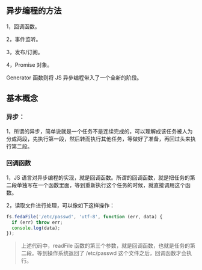 ## 异步编程的方法

1，回调函数。

2，事件监听。

3，发布/订阅。

4，Promise 对象。

Generator 函数则将 JS 异步编程带入了一个全新的阶段。

## 基本概念

### 异步：

1，所谓的异步，简单说就是一个任务不是连续完成的，可以理解成该任务被人为分成两段，先执行第一段，然后转而执行其他任务，等做好了准备，再回过头来执行第二段。

### 回调函数

1，JS 语言对异步编程的实现，就是回调函数。所谓的回调函数，就是把任务的第二段单独写在一个函数里面，等到重新执行这个任务的时候，就直接调用这个函数。

2，读取文件进行处理，可以像如下这样操作：

```js
fs.fedaFile('/etc/passwd', 'utf-8', function (err, data) {
  if (err) throw err;
  console.log(data);
});
```

> 上述代码中，readFile 函数的第三个参数，就是回调函数，也就是任务的第二段。等到操作系统返回了 /etc/passwd 这个文件之后，回调函数才会执行。

